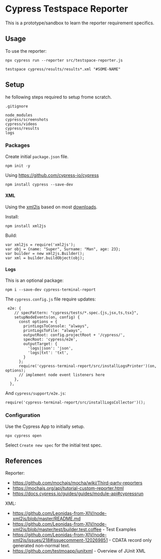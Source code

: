 # Cypress Testspace Reporter
This is a prototype/sandbox to learn the reporter requirement specifics.

## Usage
To use the reporter:

```
npx cypress run --reporter src/testspace-reporter.js
```
```
testspace cypress/results/results*.xml "#SOME-NAME"
```

## Setup
he following steps required to setup frome scratch.

`.gitignore`
```
node_modules
cypress/screenshots
cypress/videos
cypress/results
logs
```

### Packages
Create initial `package.json` file.
```
npm init -y
```
Using https://github.com/cypress-io/cypress
```
npm install cypress --save-dev
```

#### XML
Using the [xml2js](https://github.com/Leonidas-from-XIV/node-xml2js) based on most [downloads](https://npmtrends.com/fast-xml-parser-vs-xml-js-vs-xml-to-json-vs-xml2js-vs-xml2json).

Install:
```
npm install xml2js
```

Build:
```
var xml2js = require('xml2js');
var obj = {name: "Super", Surname: "Man", age: 23};
var builder = new xml2js.Builder();
var xml = builder.buildObject(obj);
```
#### Logs
This is an optional package:

```
npm i --save-dev cypress-terminal-report
```

The `cypress.config.js` file require updates:

```
 e2e: {
    // specPattern: "cypress/tests/*.spec.{js,jsx,ts,tsx}",
    setupNodeEvents(on, config) {
      const options = {
        printLogsToConsole: "always",
        printLogsToFile: "always",
        outputRoot: config.projectRoot + '/cypress/',
        specRoot: 'cypress/e2e',
        outputTarget: {
          'logs|json': 'json',
          'logs|txt': 'txt',
        }
      };
      require('cypress-terminal-report/src/installLogsPrinter')(on, options);
      // implement node event listeners here
    },
  },
```

And `cypress/support/e2e.js`:
```
require('cypress-terminal-report/src/installLogsCollector')();
```


### Configuration
Use the Cypress App to initially setup.

```
npx cypress open
```

Select `Create new spec` for the initial test spec.

## References

Reporter:
- https://github.com/mochajs/mocha/wiki/Third-party-reporters
- https://mochajs.org/api/tutorial-custom-reporter.html
- https://docs.cypress.io/guides/guides/module-api#cypressrun

XML:
- https://github.com/Leonidas-from-XIV/node-xml2js/blob/master/README.md
- https://github.com/Leonidas-from-XIV/node-xml2js/blob/master/test/builder.test.coffee - Test Examples
- https://github.com/Leonidas-from-XIV/node-xml2js/issues/218#issuecomment-120269851 - CDATA record only generated non-normal text.
- https://github.com/testmoapp/junitxml - Overview of JUnit XML